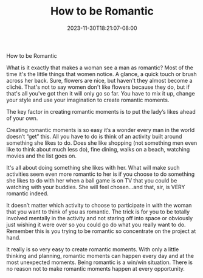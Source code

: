 ﻿---
title: "How to be Romantic"
date: 2023-11-30T18:21:07-08:00
description: "Dating Women Tips for Web Success"
featured_image: "/images/Dating Women.jpg"
tags: ["Dating Women"]
---

How to be Romantic


What is it exactly that makes a woman see a man as romantic? Most of the time it's the little things that women notice. A glance, a quick touch or brush across her back. Sure, flowers are nice, but haven't they almost become a cliché. That's not to say women don't like flowers because they do, but if that's all you've got then it will only go so far. You have to mix it up, change your style and use your imagination to create romantic moments. 

The key factor in creating romantic moments is to put the lady’s likes ahead of your own. 

Creating romantic moments is so easy it’s a wonder every man in the world doesn’t “get” this. All you have to do is think of an activity built around something she likes to do. Does she like shopping (not something men even like to think about much less do), fine dining, walks on a beach, watching movies and the list goes on.

It's all about doing something she likes with her. What will make such activities seem even more romantic to her is if you choose to do something she likes to do with her when a ball game is on TV that you could be watching with your buddies. She will feel chosen…and that, sir, is VERY romantic indeed. 

It doesn’t matter which activity to choose to participate in with the woman that you want to think of you as romantic. The trick is for you to be totally involved mentally in the activity and not staring off into space or obviously just wishing it were over so you could go do what you really want to do. Remember this is you trying to be romantic so concentrate on the project at hand. 

It really is so very easy to create romantic moments. With only a little thinking and planning, romantic moments can happen every day and at the most unexpected moments. Being romantic is a win/win situation. There is no reason not to make romantic moments happen at every opportunity. 


